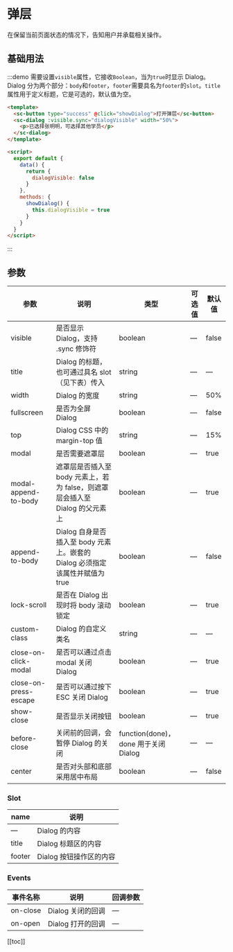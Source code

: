 # 弹层

在保留当前页面状态的情况下，告知用户并承载相关操作。

## 基础用法

:::demo 需要设置`visible`属性，它接收`Boolean`，当为`true`时显示 Dialog。Dialog 分为两个部分：`body`和`footer`，`footer`需要具名为`footer`的`slot`。`title`属性用于定义标题，它是可选的，默认值为空。

```html
<template>
  <sc-button type="success" @click="showDialog">打开弹层</sc-button>
  <sc-dialog :visible.sync="dialogVisible" width="50%">
    <p>已选择张明明，可选择其他学员</p>
  </sc-dialog>
</template>

<script>
  export default {
    data() {
      return {
        dialogVisible: false
      }
    },
    methods: {
      showDialog() {
        this.dialogVisible = true
      }
    }
  }
</script>
```

:::

## 参数

| 参数                  | 说明                                                                         | 类型                                 | 可选值 | 默认值 |
| --------------------- | ---------------------------------------------------------------------------- | ------------------------------------ | ------ | ------ |
| visible               | 是否显示 Dialog，支持 .sync 修饰符                                           | boolean                              | —      | false  |
| title                 | Dialog 的标题，也可通过具名 slot （见下表）传入                              | string                               | —      | —      |
| width                 | Dialog 的宽度                                                                | string                               | —      | 50%    |
| fullscreen            | 是否为全屏 Dialog                                                            | boolean                              | —      | false  |
| top                   | Dialog CSS 中的 margin-top 值                                                | string                               | —      | 15%    |
| modal                 | 是否需要遮罩层                                                               | boolean                              | —      | true   |
| modal-append-to-body  | 遮罩层是否插入至 body 元素上，若为 false，则遮罩层会插入至 Dialog 的父元素上 | boolean                              | —      | true   |
| append-to-body        | Dialog 自身是否插入至 body 元素上。嵌套的 Dialog 必须指定该属性并赋值为 true | boolean                              | —      | false  |
| lock-scroll           | 是否在 Dialog 出现时将 body 滚动锁定                                         | boolean                              | —      | true   |
| custom-class          | Dialog 的自定义类名                                                          | string                               | —      | —      |
| close-on-click-modal  | 是否可以通过点击 modal 关闭 Dialog                                           | boolean                              | —      | true   |
| close-on-press-escape | 是否可以通过按下 ESC 关闭 Dialog                                             | boolean                              | —      | true   |
| show-close            | 是否显示关闭按钮                                                             | boolean                              | —      | true   |
| before-close          | 关闭前的回调，会暂停 Dialog 的关闭                                           | function(done)，done 用于关闭 Dialog | —      | —      |
| center                | 是否对头部和底部采用居中布局                                                 | boolean                              | —      | false  |

### Slot

| name   | 说明                    |
| ------ | ----------------------- |
| —      | Dialog 的内容           |
| title  | Dialog 标题区的内容     |
| footer | Dialog 按钮操作区的内容 |

### Events

| 事件名称 | 说明              | 回调参数 |
| -------- | ----------------- | -------- |
| on-close | Dialog 关闭的回调 | —        |
| on-open  | Dialog 打开的回调 | —        |

[[toc]]

<script>
  export default {
    data(){
      return {
        dialogVisible:false
      }
    },
    methods: {
      showDialog() {
        this.dialogVisible = true
      }
    }
  }
</script>
